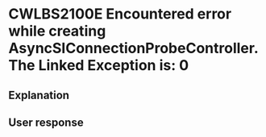 # CWLBS2100E Encountered error while creating AsyncSIConnectionProbeController. The Linked Exception is: 0

## Explanation

## User response